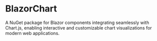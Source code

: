 # BlazorChart
A NuGet package for Blazor components integrating seamlessly with Chart.js, enabling interactive and customizable chart visualizations for modern web applications.

